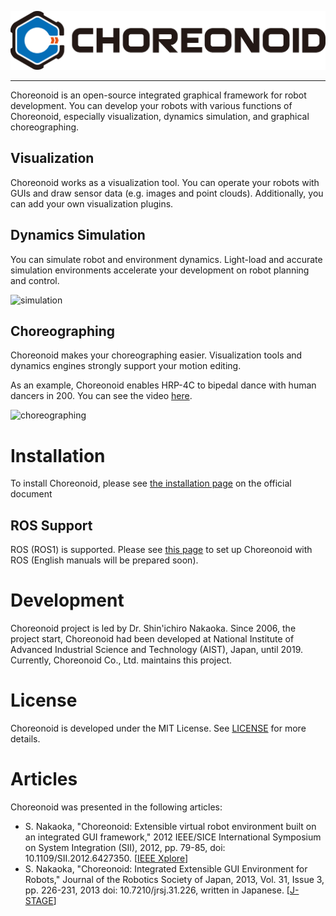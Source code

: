![logo-2](logo-2.png)

---

Choreonoid is an open-source integrated graphical framework for robot development. You can develop your robots with various functions of Choreonoid, especially visualization, dynamics simulation, and graphical choreographing. 

## Visualization

Choreonoid works as a visualization tool. You can operate your robots with GUIs and draw sensor data (e.g. images and point clouds). Additionally, you can add your own visualization plugins.

## Dynamics Simulation

You can simulate robot and environment dynamics. Light-load and accurate simulation environments accelerate your development on robot planning and control.

![simulation](https://choreonoid.org/_images/hrp2-plant-simulation.png)

## Choreographing

Choreonoid makes your choreographing easier. Visualization tools and dynamics engines strongly support your motion editing.

As an example, Choreonoid enables HRP-4C to bipedal dance with human dancers in 200. You can see the video [here](https://www.youtube.com/watch?v=3JOzuTUCq6s).

![choreographing](https://choreonoid.org/_images/kickmotionsample.jpg)

# Installation

To install Choreonoid, please see [the installation page](https://choreonoid.org/en/manuals/latest/install/install.html) on the official document

## ROS Support

ROS (ROS1) is supported. Please see [this page](https://choreonoid.org/ja/manuals/latest/ros/index.html) to set up Choreonoid with ROS (English manuals will be prepared soon).

# Development

Choreonoid project is led by Dr. Shin'ichiro Nakaoka. Since 2006, the project start, Choreonoid had been developed at National Institute of Advanced Industrial Science and Technology (AIST), Japan, until 2019. Currently, Choreonoid Co., Ltd. maintains this project.

# License

Choreonoid is developed under the MIT License. See [LICENSE](LICENSE) for more details.

# Articles

Choreonoid was presented in the following articles:
- S. Nakaoka, "Choreonoid: Extensible virtual robot environment built on an integrated GUI framework," 2012 IEEE/SICE International Symposium on System Integration (SII), 2012, pp. 79-85, doi: 10.1109/SII.2012.6427350. [[IEEE Xplore](https://ieeexplore.ieee.org/document/6427350)]
- S. Nakaoka, "Choreonoid: Integrated Extensible GUI Environment for Robots," Journal of the Robotics Society of Japan, 2013, Vol. 31, Issue 3, pp. 226-231, 2013 doi: 10.7210/jrsj.31.226, written in Japanese. [[J-STAGE](https://www.jstage.jst.go.jp/article/jrsj/31/3/31_31_226/_article/-char/en)]
